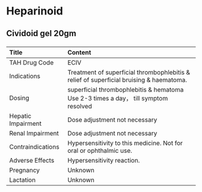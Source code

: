 # Heparinoid

## Cividoid gel 20gm

##### 

| Title              | Content                                                                                 |
|:-------------------|:----------------------------------------------------------------------------------------|
| TAH Drug Code      | ECIV                                                                                    |
| Indications        | Treatment of superficial thrombophlebitis & relief of superficial bruising & haematoma. |
| Dosing             | superficial thrombophlebitis & hematoma Use 2-3 times a day， till symptom resolved     |
| Hepatic Impairment | Dose adjustment not necessary                                                           |
| Renal Impairment   | Dose adjustment not necessary                                                           |
| Contraindications  | Hypersensitivity to this medicine. Not for oral or ophthalmic use.                      |
| Adverse Effects    | Hypersensitivity reaction.                                                              |
| Pregnancy          | Unknown                                                                                 |
| Lactation          | Unknown                                                                                 |

